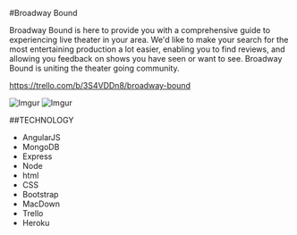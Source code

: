 #Broadway Bound

Broadway Bound is here to provide you with a comprehensive guide to experiencing live theater in your area. We'd like to make your search for the most entertaining production a lot easier, enabling you to find reviews, and allowing you feedback on shows you have seen or want to see. Broadway Bound is uniting the theater going community.

https://trello.com/b/3S4VDDn8/broadway-bound

![Imgur](http://imgur.com/CxNeMCx.jpg)
![Imgur](http://imgur.com/pZgEImq.jpg)


##TECHNOLOGY

* AngularJS
* MongoDB
* Express
* Node
* html
* CSS
* Bootstrap
* MacDown
* Trello
* Heroku
